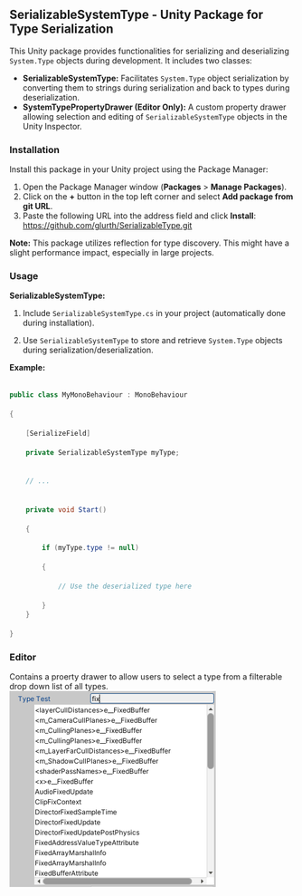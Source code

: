 ## SerializableSystemType - Unity Package for Type Serialization

This Unity package provides functionalities for serializing and deserializing `System.Type` objects during development. It includes two classes:

* **SerializableSystemType:** Facilitates `System.Type` object serialization by converting them to strings during serialization and back to types during deserialization.
* **SystemTypePropertyDrawer (Editor Only):** A custom property drawer allowing selection and editing of `SerializableSystemType` objects in the Unity Inspector.

### Installation

Install this package in your Unity project using the Package Manager:

1. Open the Package Manager window (**Packages** > **Manage Packages**).
2. Click on the **+** button in the top left corner and select **Add package from git URL**.
3. Paste the following URL into the address field and click **Install**: https://github.com/glurth/SerializableType.git

**Note:** This package utilizes reflection for type discovery. This might have a slight performance impact, especially in large projects.



### Usage

**SerializableSystemType:**


1. Include `SerializableSystemType.cs` in your project (automatically done during installation).

2. Use `SerializableSystemType` to store and retrieve `System.Type` objects during serialization/deserialization.


**Example:**


```C#

public class MyMonoBehaviour : MonoBehaviour

{
  
	[SerializeField]
  
	private SerializableSystemType myType;

  
	// ...

  
	private void Start()
  
	{
    
		if (myType.type != null)

		{
      
			// Use the deserialized type here
    
		}
	}

}
```

### Editor
Contains a proerty drawer to allow users to select a type from a filterable drop down list of all types.
![Editor Example](https://github.com/glurth/SerializableType/blob/main/EditorExample.png)
